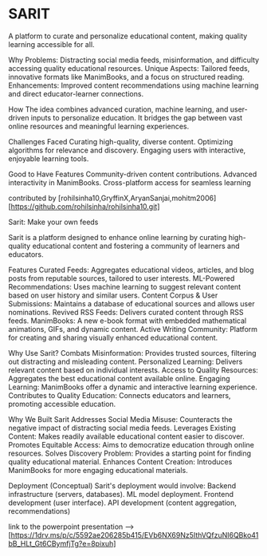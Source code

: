 # SARIT
A platform to curate and personalize educational content, making quality learning accessible for all.

Why
Problems: Distracting social media feeds, misinformation, and difficulty accessing quality educational resources.
Unique Aspects: Tailored feeds, innovative formats like ManimBooks, and a focus on structured reading.
Enhancements: Improved content recommendations using machine learning and direct educator-learner connections.


How
The idea combines advanced curation, machine learning, and user-driven inputs to personalize education. It bridges the gap between vast online resources and meaningful learning experiences.

Challenges Faced
Curating high-quality, diverse content.
Optimizing algorithms for relevance and discovery.
Engaging users with interactive, enjoyable learning tools.


Good to Have Features
Community-driven content contributions.
Advanced interactivity in ManimBooks.
Cross-platform access for seamless learning

contributed by [rohilsinha10,GryffinX,AryanSanjai,mohitm2006][https://github.com/rohilsinha/rohilsinha10.git]





Sarit: Make your own feeds


Sarit is a platform designed to enhance online learning by curating high-quality educational content and fostering a community of learners and educators.

Features
Curated Feeds: Aggregates educational videos, articles, and blog posts from reputable sources, tailored to user interests.
ML-Powered Recommendations: Uses machine learning to suggest relevant content based on user history and similar users.
Content Corpus & User Submissions: Maintains a database of educational sources and allows user nominations.
Revived RSS Feeds: Delivers curated content through RSS feeds.
ManimBooks: A new e-book format with embedded mathematical animations, GIFs, and dynamic content.
Active Writing Community: Platform for creating and sharing visually enhanced educational content.


Why Use Sarit?
Combats Misinformation: Provides trusted sources, filtering out distracting and misleading content.
Personalized Learning: Delivers relevant content based on individual interests.
Access to Quality Resources: Aggregates the best educational content available online.
Engaging Learning: ManimBooks offer a dynamic and interactive learning experience.
Contributes to Quality Education: Connects educators and learners, promoting accessible education.


Why We Built Sarit
Addresses Social Media Misuse: Counteracts the negative impact of distracting social media feeds.
Leverages Existing Content: Makes readily available educational content easier to discover.
Promotes Equitable Access: Aims to democratize education through online resources.
Solves Discovery Problem: Provides a starting point for finding quality educational material.
Enhances Content Creation: Introduces ManimBooks for more engaging educational materials.


Deployment (Conceptual)
Sarit's deployment would involve:
Backend infrastructure (servers, databases).
ML model deployment.
Frontend development (user interface).
API development (content aggregation, recommendations)

link to the powerpoint presentation --> [https://1drv.ms/p/c/5592ae206285b415/EVb6NX69Nz5IthVQfzuNI6QBko41bB_HLt_Gt6CBymfjTg?e=8pixuh]
